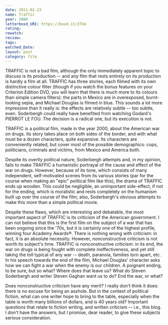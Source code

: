 ```yaml
---
date: 2011-02-23
name: Traffic
year: 2000
letterboxd_URI: https://boxd.it/27Ue
rating:
rewatch:
review:
tags:
watched_Date:
layout: post
category: film
---
```


TRAFFIC is not a bad film, although the only immediately apparent topic
to discuss is its production \-- and any film that rests entirely on its
production is hardly a film at all. TRAFFIC has three stories, each
filmed with its own distinctive colour filter (though if you watch the
bonus features on your Criterion Edition DVD, you will learn that there
is much more to its colours than simple camera filters): the parts in
Mexico are in overexposed, burnt-looking sepia, and Michael Douglas is
filmed in blue. This sounds a lot more impressive than it really is: the
effects are relatively subtle \-- too subtle, even. Soderbergh could
really have benefited from watching Godard's PIERROT LE FOU. The
decision is a radical one, but its execution is not.

TRAFFIC is a political film, made in the year 2000, about the American
war on drugs. Its story takes place on both sides of the border, and
with what must be a dozen characters, quite expansive. Its characters
are conveniently related, but cover most of the possible demographics:
cops, politicians, criminals and victims, from Mexico and America both.

Despite its overtly political nature, Soderbergh attempts and, in my
opinion, fails to make TRAFFIC a humanistic portrayal of the cause and
effect of the war on drugs. However, because of its tone, which consists
of many independent, self-motivated scenes from its various stories (par
for the course when making an "epic" political film like this), the
drama of TRAFFIC ends up wooden. This could be negligible, an
unimportant side-effect, if not for the ending, which is moralistic and
rests completely on the humanism built up over the course of the film;
also, Soderbergh's obvious attempts to make this more than a simple
political movie.

Despite these flaws, which are interesting and debatable, the most
important aspect of TRAFFIC is its criticism of the American government.
I can not believe that this is the first film on the subject of a war
that has been ongoing since the '70s, but it is certainly one of the
highest profile, winning four Academy Awards®. There is nothing wrong
with criticism: in fact, it is an absolute necessity. However,
nonconstructive criticism is not worth its subject's time. TRAFFIC is
nonconstructive criticism: in its end, the war on drugs is being fought
with complete ineffectiveness, and yet still taking the toll typical of
any war \-- death, paranoia, families torn apart, etc. In his speech
towards the end of the film, Michael Douglas' character asks how we can
fight a war when the enemy is our children. A poignant ending, to be
sure, but so what? Where does that leave us? What do Steven Soderbergh
and writer Steven Gaghan want us to do? End the war, or what?

Does nonconstructive criticism have any merit? I really don't think it
does: there is no excuse for being an asshole. But in the context of
political fiction, what can one writer hope to bring to the table,
especially when the table is worth many billions of dollars, and is 40
years old? Important questions that relate to fiction writing, and
written criticism \-- i.e., this blog. I don't have the answers, but I
promise, dear reader, to give these subjects serious consideration.
